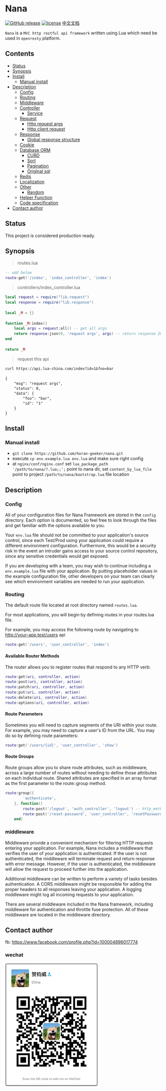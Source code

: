 # Nana

[![GitHub release](https://img.shields.io/github/release/horan-geeker/nana.svg)](https://github.com/horan-geeker/nana/releases/latest)
[![license](https://img.shields.io/github/license/horan-geeker/nana.svg)](https://github.com/horan-geeker/nana/blob/master/LICENSE)
[中文文档](README.md)

`Nana` is a `MVC http restful api framework` written using Lua which need be used in `openresty` platform.

## Contents

* [Status](#Status)
* [Synopsis](#Synopsis)
* [Install](#Install)
  * [Manual install](#Manual-install)
* [Description](#Document)
  * [Config](#Config)
  * [Routing](#Routing)
  * [Middleware](#Middleware)
  * [Controller](#Controller)
    * [Service](#Service)
  * [Request](#Request)
    * [Http request args](#Http-request-args)
    * [Http client request](#Http-client-request)
  * [Response](#Response)
    * [Global response structure](#Global-response-structure)
  * [Cookie](#Cookie)
  * [Database ORM](#Database-ORM)
    * [CURD](#CURD)
    * [Sort](#Sort)
    * [Pagination](#Pagination)
    * [Original sql](#Original-sql)
  * [Redis](#Redis)
  * [Localization](#Localization)
  * [Other](#Other)
    * [Random](#Random)
  * [Helper Function](#Helper-Function)
  * [Code specification](#Code-specification)
* [Contact author](#Contact-author)

## Status

This project is considered production ready.

## Synopsis

> routes.lua

```lua
-- add below
route:get('/index', 'index_controller', 'index')
```

> controllers/index_controller.lua

```lua
local request = require("lib.request")
local response = require("lib.response")

local _M = {}

function _M:index()
    local args = request:all() -- get all args
    return response:json(0, 'request args', args) -- return response 200 and json content
end

return _M

```

> request this api

```shell
curl https://api.lua-china.com/index?id=1&foo=bar

{
    "msg": "request args",
    "status": 0,
    "data": {
        "foo": "bar",
        "id": "1"
    }
}
```

## Install

### Manual install

* `git clone https://github.com/horan-geeker/nana.git`
* execute `cp env.example.lua env.lua` and make sure right config
* at `nginx/conf/nginx.conf` set `lua_package_path '/path/to/nana/?.lua;;';` point to nana dir, set `content_by_lua_file` point to project `/path/to/nana/bootstrap.lua` file location

## Description

### Config

All of your configuration files for Nana Framework are stored in the `config` directory. Each option is documented, so feel free to look through the files and get familiar with the options available to you.

Your `env.lua` file should not be committed to your application's source control, since each Test/Prod using your application could require a different environment configuration. Furthermore, this would be a security risk in the event an intruder gains access to your source control repository, since any sensitive credentials would get exposed.

If you are developing with a team, you may wish to continue including a `env.example.lua` file with your application. By putting placeholder values in the example configuration file, other developers on your team can clearly see which environment variables are needed to run your application.

### Routing

The default route file located at root directory named `routes.lua`.

For most applications, you will begin by defining routes in your routes.lua file.

For example, you may access the following route by navigating to http://your-app.test/users api

```lua
route:get('/users', 'user_controller', 'index')
```

#### Available Router Methods

The router allows you to register routes that respond to any HTTP verb:

```lua
route:get(uri, controller, action)
route:post(uri, controller, action)
route:patch(uri, controller, action)
route:put(uri, controller, action)
route:delete(uri, controller, action)
route:options(uri, controller, action)
```

#### Route Parameters

Sometimes you will need to capture segments of the URI within your route. For example, you may need to capture a user's ID from the URL. You may do so by defining route parameters:

```lua
route:get('/users/{id}', 'user_controller', 'show')
```

#### Route Groups

Route groups allow you to share route attributes, such as middleware, across a large number of routes without needing to define those attributes on each individual route. Shared attributes are specified in an array format as the first parameter to the route::group method.

```lua
route:group({
        'authenticate',
    }, function()
        route:post('/logout', 'auth_controller', 'logout') -- http_method/uri/controller/action
        route:post('/reset-password', 'user_controller', 'resetPassword')
    end)
```

### middleware

Middleware provide a convenient mechanism for filtering HTTP requests entering your application. For example, Nana includes a middleware that verifies the user of your application is authenticated. If the user is not authenticated, the middleware will terminate request and return response with error message. However, if the user is authenticated, the middleware will allow the request to proceed further into the application.

Additional middleware can be written to perform a variety of tasks besides authentication. A CORS middleware might be responsible for adding the proper headers to all responses leaving your application. A logging middleware might log all incoming requests to your application.

 There are several middleware included in the Nana framework, including middleware for authentication and throttle fuse protection. All of these middleware are located in the middleware directory.

## Contact author

fb: https://www.facebook.com/profile.php?id=100004896017774

### wechat

![img](https://github.com/horan-geeker/hexo/blob/master/imgs/wechat-avatar.jpeg?raw=true)
